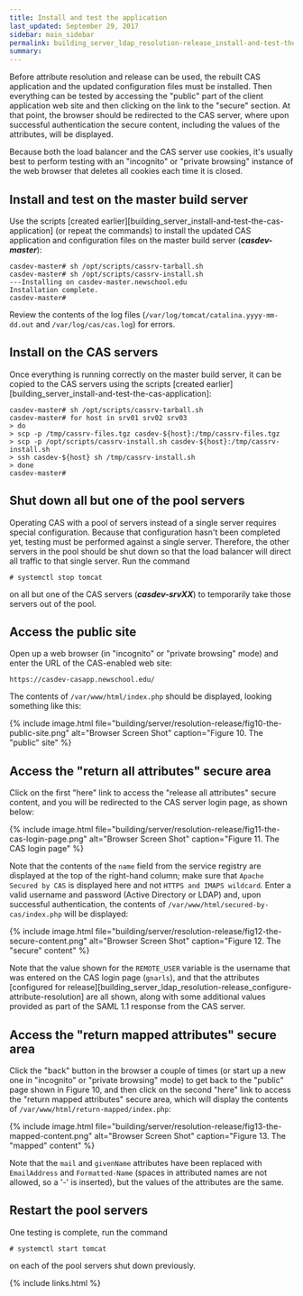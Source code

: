```yaml
---
title: Install and test the application
last_updated: September 29, 2017
sidebar: main_sidebar
permalink: building_server_ldap_resolution-release_install-and-test-the-application.html
summary:
---
```


Before attribute resolution and release can be used, the rebuilt CAS application and the updated configuration files must be installed. Then everything can be tested by accessing the "public" part of the client application web site and then clicking on the link to the "secure" section. At that point, the browser should be redirected to the CAS server, where upon successful authentication the secure content, including the values of the attributes, will be displayed.

Because both the load balancer and the CAS server use cookies, it's usually best to perform testing with an "incognito" or "private browsing" instance of the web browser that deletes all cookies each time it is closed.

## Install and test on the master build server

Use the scripts [created earlier][building_server_install-and-test-the-cas-application] (or repeat the commands) to install the updated CAS application and configuration files on the master build server (***casdev-master***):

```console
casdev-master# sh /opt/scripts/cassrv-tarball.sh
casdev-master# sh /opt/scripts/cassrv-install.sh
---Installing on casdev-master.newschool.edu
Installation complete.
casdev-master#  
```

Review the contents of the log files (`/var/log/tomcat/catalina.yyyy-mm-dd.out` and `/var/log/cas/cas.log`) for errors.

## Install on the CAS servers

Once everything is running correctly on the master build server, it can be copied to the CAS servers using the scripts [created earlier][building_server_install-and-test-the-cas-application]:

```console
casdev-master# sh /opt/scripts/cassrv-tarball.sh
casdev-master# for host in srv01 srv02 srv03
> do
> scp -p /tmp/cassrv-files.tgz casdev-${host}:/tmp/cassrv-files.tgz
> scp -p /opt/scripts/cassrv-install.sh casdev-${host}:/tmp/cassrv-install.sh
> ssh casdev-${host} sh /tmp/cassrv-install.sh
> done
casdev-master#  
```

## Shut down all but one of the pool servers

Operating CAS with a pool of servers instead of a single server requires special configuration. Because that configuration hasn't been completed yet, testing must be performed against a single server. Therefore, the other servers in the pool should be shut down so that the load balancer will direct all traffic to that single server. Run the command

```console
# systemctl stop tomcat
```

on all but one of the CAS servers (***casdev-srvXX***) to temporarily take those servers out of the pool.

## Access the public site

Open up a web browser (in "incognito" or "private browsing" mode) and enter the URL of the CAS-enabled web site:

```
https://casdev-casapp.newschool.edu/
```

The contents of `/var/www/html/index.php` should be displayed, looking something like this:

{% include image.html file="building/server/resolution-release/fig10-the-public-site.png" alt="Browser Screen Shot" caption="Figure 10. The \"public\" site" %}

## Access the "return all attributes" secure area

Click on the first "here" link to access the "release all attributes" secure content, and you will be redirected to the CAS server login page, as shown below:

{% include image.html file="building/server/resolution-release/fig11-the-cas-login-page.png" alt="Browser Screen Shot" caption="Figure 11. The CAS login page" %}

Note that the contents of the `name` field from the service registry are displayed at the top of the right-hand column; make sure that `Apache Secured by CAS` is displayed here and not `HTTPS and IMAPS wildcard`. Enter a valid username and password (Active Directory or LDAP) and, upon successful authentication, the contents of `/var/www/html/secured-by-cas/index.php` will be displayed:

{% include image.html file="building/server/resolution-release/fig12-the-secure-content.png" alt="Browser Screen Shot" caption="Figure 12. The \"secure\" content" %}

Note that the value shown for the `REMOTE_USER` variable is the username that was entered on the CAS login page (`gnarls`), and that the attributes [configured for release][building_server_ldap_resolution-release_configure-attribute-resolution] are all shown, along with some additional values provided as part of the SAML 1.1 response from the CAS server.

## Access the "return mapped attributes" secure area

Click the "back" button in the browser a couple of times (or start up a new one in "incognito" or "private browsing" mode) to get back to the "public" page shown in Figure 10, and then click on the second "here" link to access the "return mapped attributes" secure area, which will display the contents of `/var/www/html/return-mapped/index.php`:

{% include image.html file="building/server/resolution-release/fig13-the-mapped-content.png" alt="Browser Screen Shot" caption="Figure 13. The \"mapped\" content" %}

Note that the `mail` and `givenName` attributes have been replaced with `EmailAddress` and `Formatted-Name` (spaces in attributed names are not allowed, so a '-' is inserted), but the values of the attributes are the same.

## Restart the pool servers

One testing is complete, run the command

```console
# systemctl start tomcat
```

on each of the pool servers shut down previously.

{% include links.html %}
